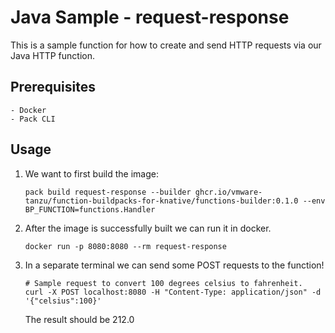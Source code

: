 # Java Sample - request-response

This is a sample function for how to create and send HTTP requests via our Java HTTP function.

## Prerequisites
    - Docker
    - Pack CLI

## Usage
1. We want to first build the image:
    ```
    pack build request-response --builder ghcr.io/vmware-tanzu/function-buildpacks-for-knative/functions-builder:0.1.0 --env BP_FUNCTION=functions.Handler
    ```

1. After the image is successfully built we can run it in docker.
    ```
    docker run -p 8080:8080 --rm request-response
    ```

1. In a separate terminal we can send some POST requests to the function!
    ```
    # Sample request to convert 100 degrees celsius to fahrenheit. 
    curl -X POST localhost:8080 -H "Content-Type: application/json" -d '{"celsius":100}'
    ```
   The result should be 212.0 
